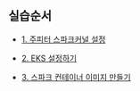


## 실습순서 ##

* [1. 주피터 스파크커널 설정](https://github.com/gnosia93/spark-on-eks/blob/main/jupyter-setup.md)

* [2. EKS 설정하기](https://github.com/gnosia93/spark-on-eks/blob/main/install-eks.md)

* [3. 스파크 컨테이너 이미지 만들기](https://github.com/gnosia93/spark-on-eks/blob/main/spark-setup.md)
